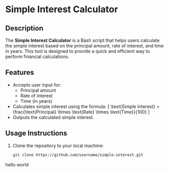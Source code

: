 # **Simple Interest Calculator**

## **Description**
The **Simple Interest Calculator** is a Bash script that helps users calculate the simple interest based on the principal amount, rate of interest, and time in years. This tool is designed to provide a quick and efficient way to perform financial calculations.

## **Features**
- Accepts user input for:
  - Principal amount
  - Rate of interest
  - Time (in years)
- Calculates simple interest using the formula:
  \[
  \text{Simple Interest} = \frac{\text{Principal} \times \text{Rate} \times \text{Time}}{100}
  \]
- Outputs the calculated simple interest.

## **Usage Instructions**
1. Clone the repository to your local machine:
   ```bash
   git clone https://github.com/username/simple-interest.git
hello world
